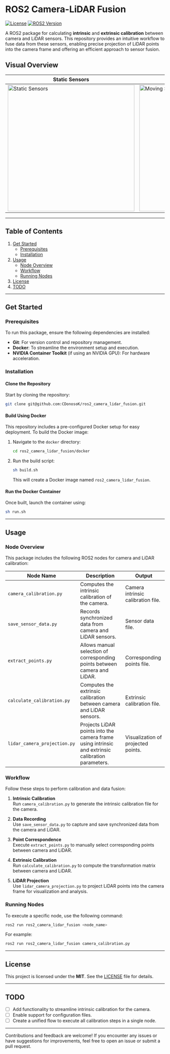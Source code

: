 # ROS2 Camera-LiDAR Fusion

[![License](https://img.shields.io/badge/License-MIT--Clause-blue.svg)](https://opensource.org/licenses/MIT)
[![ROS2 Version](https://img.shields.io/badge/ROS-Humble-green)](https://docs.ros.org/en/humble/index.html)

A ROS2 package for calculating **intrinsic** and **extrinsic calibration** between camera and LiDAR sensors. This repository provides an intuitive workflow to fuse data from these sensors, enabling precise projection of LiDAR points into the camera frame and offering an efficient approach to sensor fusion.

## Visual Overview
| **Static Sensors** | **Moving Sensors** |
|---------------------|--------------------|
| <img src="https://github.com/CDonosoK/ros2_camera_lidar_fusion/blob/main/assets/static_sensors.gif" alt="Static Sensors" width="400"> | <img src="https://github.com/CDonosoK/ros2_camera_lidar_fusion/blob/dev/assets/moving_sensors.gif" alt="Moving Sensors" width="400"> |

---

## Table of Contents
1. [Get Started](#get-started)
   - [Prerequisites](#prerequisites)
   - [Installation](#installation)
2. [Usage](#usage)
   - [Node Overview](#node-overview)
   - [Workflow](#workflow)
   - [Running Nodes](#running-nodes)
3. [License](#license)
4. [TODO](#todo)

---

## Get Started

### Prerequisites

To run this package, ensure the following dependencies are installed:
- **Git**: For version control and repository management.
- **Docker**: To streamline the environment setup and execution.
- **NVIDIA Container Toolkit** (if using an NVIDIA GPU): For hardware acceleration.

### Installation

#### Clone the Repository
Start by cloning the repository:
```bash
git clone git@github.com:CDonosoK/ros2_camera_lidar_fusion.git
```

#### Build Using Docker
This repository includes a pre-configured Docker setup for easy deployment. To build the Docker image:
1. Navigate to the `docker` directory:
   ```bash
   cd ros2_camera_lidar_fusion/docker
   ```
2. Run the build script:
   ```bash
   sh build.sh
   ```
   This will create a Docker image named `ros2_camera_lidar_fusion`.

#### Run the Docker Container
Once built, launch the container using:
```bash
sh run.sh
```

---

## Usage

### Node Overview
This package includes the following ROS2 nodes for camera and LiDAR calibration:

| **Node Name**           | **Description**                                                                                       | **Output**                                     |
|--------------------------|-------------------------------------------------------------------------------------------------------|-----------------------------------------------|
| `camera_calibration.py`  | Computes the intrinsic calibration of the camera.                                                    | Camera intrinsic calibration file.            |
| `save_sensor_data.py`    | Records synchronized data from camera and LiDAR sensors.                                             | Sensor data file.                             |
| `extract_points.py`      | Allows manual selection of corresponding points between camera and LiDAR.                            | Corresponding points file.                    |
| `calculate_calibration.py` | Computes the extrinsic calibration between camera and LiDAR sensors.                                | Extrinsic calibration file.                   |
| `lidar_camera_projection.py` | Projects LiDAR points into the camera frame using intrinsic and extrinsic calibration parameters. | Visualization of projected points.            |

### Workflow
Follow these steps to perform calibration and data fusion:

1. **Intrinsic Calibration**  
   Run `camera_calibration.py` to generate the intrinsic calibration file for the camera.

2. **Data Recording**  
   Use `save_sensor_data.py` to capture and save synchronized data from the camera and LiDAR.

3. **Point Correspondence**  
   Execute `extract_points.py` to manually select corresponding points between camera and LiDAR.

4. **Extrinsic Calibration**  
   Run `calculate_calibration.py` to compute the transformation matrix between camera and LiDAR.

5. **LiDAR Projection**  
   Use `lidar_camera_projection.py` to project LiDAR points into the camera frame for visualization and analysis.

### Running Nodes
To execute a specific node, use the following command:
```bash
ros2 run ros2_camera_lidar_fusion <node_name>
```
For example:
```bash
ros2 run ros2_camera_lidar_fusion camera_calibration.py
```

---

## License
This project is licensed under the **MIT**. See the [LICENSE](LICENSE) file for details.

---

## TODO
- [ ] Add functionality to streamline intrinsic calibration for the camera.
- [ ] Enable support for configuration files.
- [ ] Create a unified flow to execute all calibration steps in a single node.

---

Contributions and feedback are welcome! If you encounter any issues or have suggestions for improvements, feel free to open an issue or submit a pull request.
